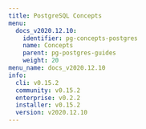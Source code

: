 ```yaml
---
title: PostgreSQL Concepts
menu:
  docs_v2020.12.10:
    identifier: pg-concepts-postgres
    name: Concepts
    parent: pg-postgres-guides
    weight: 20
menu_name: docs_v2020.12.10
info:
  cli: v0.15.2
  community: v0.15.2
  enterprise: v0.2.2
  installer: v0.15.2
  version: v2020.12.10
---
```


